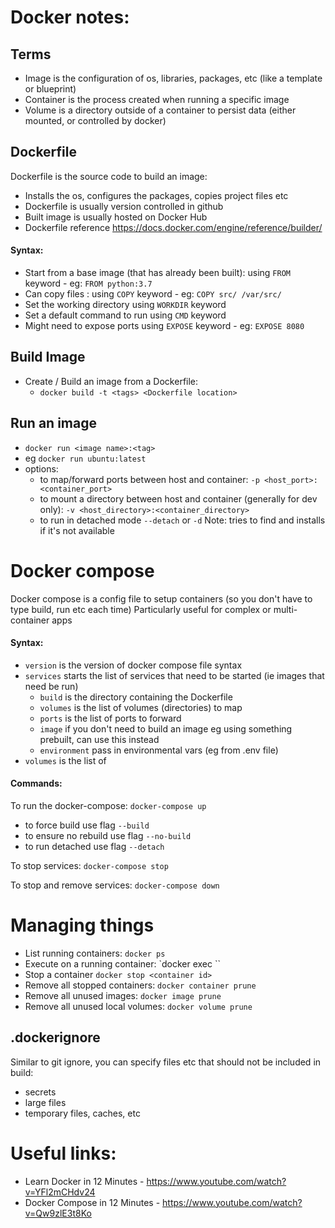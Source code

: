# Docker notes:


## Terms

- Image is the configuration of os, libraries, packages, etc (like a template or blueprint)
- Container is the process created when running a specific image
- Volume is a directory outside of a container to persist data (either mounted, or controlled by docker)


## Dockerfile

Dockerfile is the source code to build an image:
- Installs the os, configures the packages, copies project files etc
- Dockerfile is usually version controlled in github
- Built image is usually hosted on Docker Hub
- Dockerfile reference https://docs.docker.com/engine/reference/builder/

#### Syntax:
- Start from a base image (that has already been built): using `FROM` keyword - eg: `FROM python:3.7`
- Can copy files : using `COPY` keyword - eg: `COPY src/ /var/src/`
- Set the working directory using `WORKDIR` keyword
- Set a default command to run using `CMD` keyword
- Might need to expose ports using `EXPOSE` keyword - eg: `EXPOSE 8080`


## Build Image

- Create / Build an image from a Dockerfile:
  - `docker build -t <tags> <Dockerfile location>`


## Run an image

- `docker run <image name>:<tag>`
- eg `docker run ubuntu:latest`
- options:
  - to map/forward ports between host and container: `-p <host_port>:<container_port>`
  - to mount a directory between host and container (generally for dev only): `-v <host_directory>:<container_directory>`
  - to run in detached mode `--detach` or `-d`
Note: tries to find and installs if it's not available


# Docker compose

Docker compose is a config file to setup containers (so you don't have to type build, run etc each time)
Particularly useful for complex or multi-container apps

#### Syntax:
- `version` is the version of docker compose file syntax
- `services` starts the list of services that need to be started (ie images that need be run)
  - `build` is the directory containing the Dockerfile
  - `volumes` is the list of volumes (directories) to map
  - `ports` is the list of ports to forward
  - `image` if you don't need to build an image eg using something prebuilt, can use this instead
  - `environment` pass in environmental vars (eg from .env file)
- `volumes` is the list of 

#### Commands:
To run the docker-compose: `docker-compose up`
  - to force build use flag `--build`
  - to ensure no rebuild use flag `--no-build`
  - to run detached use flag `--detach`

To stop services: `docker-compose stop`

To stop and remove services: `docker-compose down`


# Managing things

- List running containers: `docker ps`
- Execute on a running container: `docker exec <container id> <command>``
- Stop a container `docker stop <container id>`
- Remove all stopped containers: `docker container prune`
- Remove all unused images: `docker image prune`
- Remove all unused local volumes: `docker volume prune`


## .dockerignore
Similar to git ignore, you can specify files etc that should not be included in build:
- secrets
- large files
- temporary files, caches, etc  



# Useful links:
 - Learn Docker in 12 Minutes - https://www.youtube.com/watch?v=YFl2mCHdv24
 - Docker Compose in 12 Minutes - https://www.youtube.com/watch?v=Qw9zlE3t8Ko
